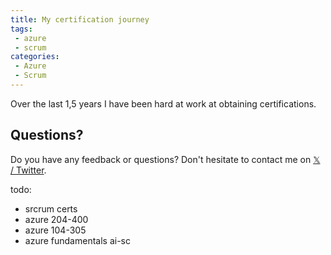 ```yaml
---
title: My certification journey
tags: 
 - azure
 - scrum
categories:
 - Azure
 - Scrum
---
```


Over the last 1,5 years I have been hard at work at obtaining certifications.

## Questions?

Do you have any feedback or questions? Don't hesitate to contact me on [𝕏 / Twitter](https://twitter.com/dickw0lff).

todo:
- srcrum certs
- azure 204-400
- azure 104-305
- azure fundamentals ai-sc

